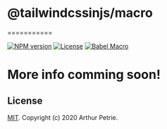 # @tailwindcssinjs/macro
===========


[![NPM version](https://badgen.net/npm/v/@tailwindcssinjs/macro)](https://www.npmjs.com/package/@tailwindcssinjs/macro)
[![License](https://badgen.net/npm/license/@tailwindcssinjs/macro)](https://www.npmjs.com/package/@tailwindcssinjs/macro)
[![Babel Macro](https://img.shields.io/badge/babel--macro-%F0%9F%8E%A3-f5da55.svg?style=flat-square)](https://github.com/kentcdodds/babel-plugin-macros)

# More info comming soon!

## License

[MIT](LICENSE). Copyright (c) 2020 Arthur Petrie.